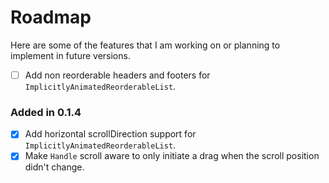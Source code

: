 # Roadmap

Here are some of the features that I am working on or planning to implement in future versions.

- [ ] Add non reorderable headers and footers for `ImplicitlyAnimatedReorderableList`.

### Added in 0.1.4

- [x] Add horizontal scrollDirection support for `ImplicitlyAnimatedReorderableList`.
- [x] Make `Handle` scroll aware to only initiate a drag when the scroll position didn't change.
